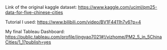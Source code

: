 Link of the original kaggle dataset:
https://www.kaggle.com/uciml/pm25-data-for-five-chinese-cities

Tutorial I used:
https://www.bilibili.com/video/BV1F4411h7v6?p=4

My final Tableau Dashboard:
https://public.tableau.com/profile/jingyao7021#!/vizhome/PM2_5_in_5ChinaCities/1_1?publish=yes
